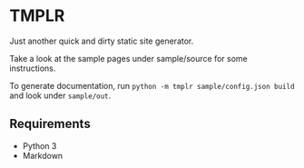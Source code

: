 # TMPLR

Just another quick and dirty static site generator.

Take a look at the sample pages under sample/source for some instructions.

To generate documentation, run `python -m tmplr sample/config.json build` and look under `sample/out`.

## Requirements

* Python 3
* Markdown

